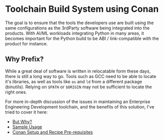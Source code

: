 # Toolchain Build System using Conan

The goal is to ensure that the tools the developers use are built using
the same configurations as the 3rdParty software being integrated into
the products.  With AI/ML workloads integrating Python in many areas,
it becomes important for the Python build to be ABI / link-compatible
with the product for instance.

## Why Prefix?

While a great deal of software is written in relocatable form these days,
there is still a long way to go.  Tools such as GCC need to be able to
locate it's libraries, as well as tools like `as` and `ld` from a different
package (binutils).  Relying on `$PATH` or `$ORIGIN` may not be sufficient
to locate the right ones.

For more in-depth discussion of the issues in maintaining an Enterprise
Engineering Development toolchain, and the benefits of this solution,
I've tried to cover it here:

- [But Why?](docs/ButWhy.md)
- [Sample Usage](docs/SampleUsage.md)
- [Conan Setup and Recipe Pre-requisites](docs/ConanRecipePreReqs.md)
